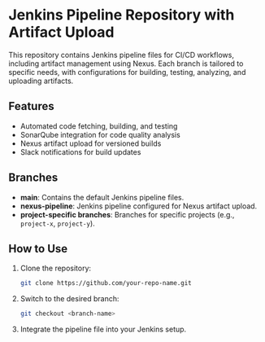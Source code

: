 # Jenkins Pipeline Repository with Artifact Upload

This repository contains Jenkins pipeline files for CI/CD workflows, including artifact management using Nexus. Each branch is tailored to specific needs, with configurations for building, testing, analyzing, and uploading artifacts.

## Features
- Automated code fetching, building, and testing
- SonarQube integration for code quality analysis
- Nexus artifact upload for versioned builds
- Slack notifications for build updates

## Branches
- **main**: Contains the default Jenkins pipeline files.
- **nexus-pipeline**: Jenkins pipeline configured for Nexus artifact upload.
- **project-specific branches**: Branches for specific projects (e.g., `project-x`, `project-y`).

## How to Use
1. Clone the repository:
   ```bash
   git clone https://github.com/your-repo-name.git
   ```
2. Switch to the desired branch:
   ```bash
   git checkout <branch-name>
   ```
3. Integrate the pipeline file into your Jenkins setup.